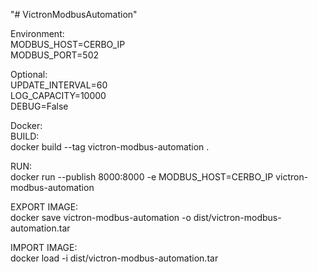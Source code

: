 "# VictronModbusAutomation" 

Environment:  
MODBUS_HOST=CERBO_IP  
MODBUS_PORT=502  

Optional:  
UPDATE_INTERVAL=60  
LOG_CAPACITY=10000  
DEBUG=False  

Docker:  
BUILD:  
docker build --tag victron-modbus-automation .

RUN:  
docker run --publish 8000:8000 -e MODBUS_HOST=CERBO_IP victron-modbus-automation

EXPORT IMAGE:  
docker save victron-modbus-automation -o dist/victron-modbus-automation.tar

IMPORT IMAGE:  
docker load -i dist/victron-modbus-automation.tar
